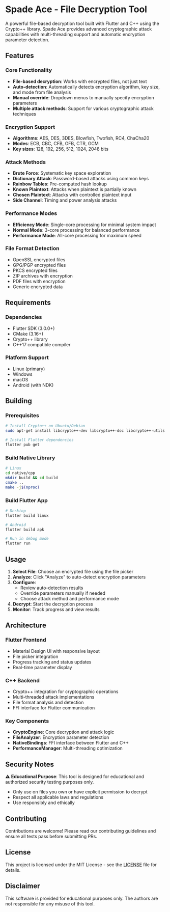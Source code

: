 # Spade Ace - File Decryption Tool

A powerful file-based decryption tool built with Flutter and C++ using the Crypto++ library. Spade Ace provides advanced cryptographic attack capabilities with multi-threading support and automatic encryption parameter detection.

## Features

### Core Functionality
- **File-based decryption**: Works with encrypted files, not just text
- **Auto-detection**: Automatically detects encryption algorithm, key size, and mode from file analysis
- **Manual override**: Dropdown menus to manually specify encryption parameters
- **Multiple attack methods**: Support for various cryptographic attack techniques

### Encryption Support
- **Algorithms**: AES, DES, 3DES, Blowfish, Twofish, RC4, ChaCha20
- **Modes**: ECB, CBC, CFB, OFB, CTR, GCM
- **Key sizes**: 128, 192, 256, 512, 1024, 2048 bits

### Attack Methods
- **Brute Force**: Systematic key space exploration
- **Dictionary Attack**: Password-based attacks using common keys
- **Rainbow Tables**: Pre-computed hash lookup
- **Known Plaintext**: Attacks when plaintext is partially known
- **Chosen Plaintext**: Attacks with controlled plaintext input
- **Side Channel**: Timing and power analysis attacks

### Performance Modes
- **Efficiency Mode**: Single-core processing for minimal system impact
- **Normal Mode**: 3-core processing for balanced performance
- **Performance Mode**: All-core processing for maximum speed

### File Format Detection
- OpenSSL encrypted files
- GPG/PGP encrypted files
- PKCS encrypted files
- ZIP archives with encryption
- PDF files with encryption
- Generic encrypted data

## Requirements

### Dependencies
- Flutter SDK (3.0.0+)
- CMake (3.16+)
- Crypto++ library
- C++17 compatible compiler

### Platform Support
- Linux (primary)
- Windows
- macOS
- Android (with NDK)

## Building

### Prerequisites
```bash
# Install Crypto++ on Ubuntu/Debian
sudo apt-get install libcrypto++-dev libcrypto++-doc libcrypto++-utils

# Install Flutter dependencies
flutter pub get
```

### Build Native Library
```bash
# Linux
cd native/cpp
mkdir build && cd build
cmake ..
make -j$(nproc)
```

### Build Flutter App
```bash
# Desktop
flutter build linux

# Android
flutter build apk

# Run in debug mode
flutter run
```

## Usage

1. **Select File**: Choose an encrypted file using the file picker
2. **Analyze**: Click "Analyze" to auto-detect encryption parameters
3. **Configure**: 
   - Review auto-detection results
   - Override parameters manually if needed
   - Choose attack method and performance mode
4. **Decrypt**: Start the decryption process
5. **Monitor**: Track progress and view results

## Architecture

### Flutter Frontend
- Material Design UI with responsive layout
- File picker integration
- Progress tracking and status updates
- Real-time parameter display

### C++ Backend
- Crypto++ integration for cryptographic operations
- Multi-threaded attack implementations
- File format analysis and detection
- FFI interface for Flutter communication

### Key Components
- **CryptoEngine**: Core decryption and attack logic
- **FileAnalyzer**: Encryption parameter detection
- **NativeBindings**: FFI interface between Flutter and C++
- **PerformanceManager**: Multi-threading optimization

## Security Notes

⚠️ **Educational Purpose**: This tool is designed for educational and authorized security testing purposes only.

- Only use on files you own or have explicit permission to decrypt
- Respect all applicable laws and regulations
- Use responsibly and ethically

## Contributing

Contributions are welcome! Please read our contributing guidelines and ensure all tests pass before submitting PRs.

## License

This project is licensed under the MIT License - see the [LICENSE](LICENSE) file for details.

## Disclaimer

This software is provided for educational purposes only. The authors are not responsible for any misuse of this tool.